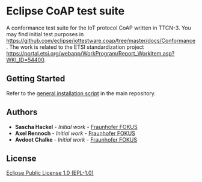 # Eclipse CoAP test suite

A conformance test suite for the IoT protocol CoAP written in TTCN-3. You may find initial test purposes in https://github.com/eclipse/iottestware.coap/tree/master/docs/Conformance. The work is related to the ETSI standardization project https://portal.etsi.org/webapp/WorkProgram/Report_WorkItem.asp?WKI_ID=54400.

## Getting Started

Refer to the [general installation script](https://github.com/eclipse/iottestware/blob/master/INSTALL.md) in the main repository.

## Authors

* **Sascha Hackel** - *Initial work* - [Fraunhofer FOKUS](https://www.fokus.fraunhofer.de/)
* **Axel Rennoch** - *Initial work* - [Fraunhofer FOKUS](https://www.fokus.fraunhofer.de/)
* **Avdoot Chalke** - *Initial work* - [Fraunhofer FOKUS](https://www.fokus.fraunhofer.de/)

## License

[Eclipse Public License 1.0 (EPL-1.0)](https://opensource.org/licenses/EPL-1.0)
